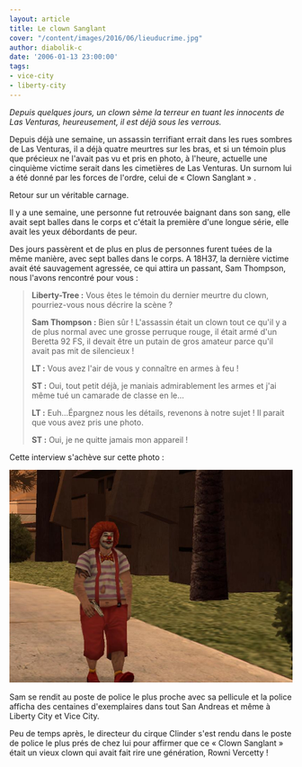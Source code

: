 ```yaml
---
layout: article
title: Le clown Sanglant
cover: "/content/images/2016/06/lieuducrime.jpg"
author: diabolik-c
date: '2006-01-13 23:00:00'
tags:
- vice-city
- liberty-city
---
```


_Depuis quelques jours, un clown sème la terreur en tuant les innocents de Las Venturas, heureusement, il est déjà sous les verrous._

Depuis déjà une semaine, un assassin terrifiant errait dans les rues sombres de Las Venturas, il a déjà quatre meurtres sur les bras, et si un témoin plus que précieux ne l'avait pas vu et pris en photo, à l'heure, actuelle une cinquième victime serait dans les cimetières de Las Venturas. Un surnom lui a été donné par les forces de l'ordre, celui de « Clown Sanglant » .

Retour sur un véritable carnage.

Il y a une semaine, une personne fut retrouvée baignant dans son sang, elle avait sept balles dans le corps et c'était la première d'une longue série, elle avait les yeux débordants de peur.

Des jours passèrent et de plus en plus de personnes furent tuées de la même manière, avec sept balles dans le corps. A 18H37, la dernière victime avait été sauvagement agressée, ce qui attira un passant, Sam Thompson, nous l'avons rencontré pour vous :

> **Liberty-Tree :** Vous êtes le témoin du dernier meurtre du clown, pourriez-vous nous décrire la scène ?
> 
> **Sam Thompson :** Bien sûr ! L'assassin était un clown tout ce qu'il y a de plus normal avec une grosse perruque rouge, il était armé d'un Beretta 92 FS, il devait être un putain de gros amateur parce qu'il avait pas mit de silencieux !
> 
> **LT :** Vous avez l'air de vous y connaître en armes à feu !
> 
> **ST :** Oui, tout petit déjà, je maniais admirablement les armes et j'ai même tué un camarade de classe en le...
> 
> **LT :** Euh...Épargnez nous les détails, revenons à notre sujet ! Il parait que vous avez pris une photo.
> 
> **ST :** Oui, je ne quitte jamais mon appareil !

Cette interview s'achève sur cette photo :

![](/content/images/2005/01/clown.jpg)

Sam se rendit au poste de police le plus proche avec sa pellicule et la police afficha des centaines d'exemplaires dans tout San Andreas et même à Liberty City et Vice City.

Peu de temps après, le directeur du cirque Clinder s'est rendu dans le poste de police le plus prés de chez lui pour affirmer que ce « Clown Sanglant » était un vieux clown qui avait fait rire une génération, Rowni Vercetty !
